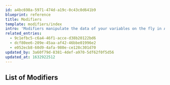 ```yaml
---
id: a4bc698a-5971-474d-a19c-0c43c0d641b9
blueprint: reference
title: Modifiers
template: modifiers/index
intro: 'Modifiers manipulate the data of your variables on the fly in Antlers templates. They can modify strings, filter arrays and lists, perform comparisons, handle basic math, simplify your markup, and even help you debug.'
related_entries:
  - 9c1efbc5-c6a4-46f1-acce-d38b20122bd6
  - dcf80ee6-209e-45aa-af42-46bbe01996e2
  - e052ecb8-60d9-4afa-980e-ce128c301d70
updated_by: 3a60f79d-8381-4def-a970-5df62f0f5d56
updated_at: 1632922512
---
```

## List of Modifiers